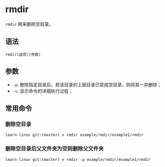 # rmdir

`rmdir` 用来删除空目录。

## 语法

`rmdir(选项)(参数)`

## 参数

- `-p`: 删除指定目录后，若该目录的上层目录已变成空目录，则将其一并删除；
- `-v`: 显示命令的详细执行过程；

## 常用命令

### 删除空目录
```
learn-linux git:(master) ✗ rmdir example/rmdir/example1/rmdir
```

### 删除空目录后父文件夹为空则删除父文件夹
```
learn-linux git:(master) ✗ rmdir -p example/rmdir/example1/rmdir
```
